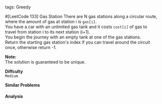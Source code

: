 tags: Greedy

#[LeetCode 133] Gas Station
There are N gas stations along a circular route, where the amount of gas at station i is `gas[i]`.  
You have a car with an unlimited gas tank and it costs `cost[i]` of gas to travel from station i to its next station (i+1).  
You begin the journey with an empty tank at one of the gas stations.  
Return the starting gas station's index if you can travel around the circuit once, otherwise return -1.

**Note:**  
The solution is guaranteed to be unique.


**Diffculty**  
`Medium`

**Similar Problems**  


#### Analysis